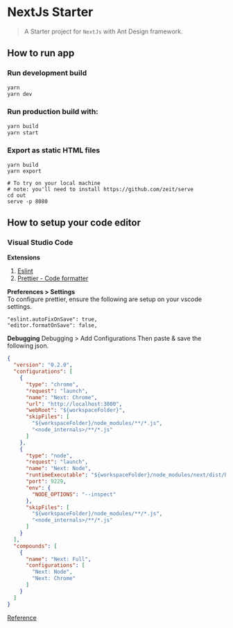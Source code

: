 # NextJs Starter

> A Starter project for `NextJs` with Ant Design framework.

## How to run app

### Run development build

```bash
yarn
yarn dev
```

### Run production build with:

```bash
yarn build
yarn start
```

### Export as static HTML files

```
yarn build
yarn export

# To try on your local machine
# note: you'll need to install https://github.com/zeit/serve
cd out
serve -p 8080
```

## How to setup your code editor

### Visual Studio Code

**Extensions**
1. [Eslint](https://marketplace.visualstudio.com/items?itemName=dbaeumer.vscode-eslint)
2. [Prettier - Code formatter](https://marketplace.visualstudio.com/items?itemName=esbenp.prettier-vscode)

**Preferences > Settings**  
To configure prettier, ensure the following are setup on your vscode settings.
```
"eslint.autoFixOnSave": true,
"editor.formatOnSave": false,
```

**Debugging**
Debugging > Add Configurations
Then paste & save the following json.

```json
{
  "version": "0.2.0",
  "configurations": [
    {
      "type": "chrome",
      "request": "launch",
      "name": "Next: Chrome",
      "url": "http://localhost:3000",
      "webRoot": "${workspaceFolder}",
      "skipFiles": [
        "${workspaceFolder}/node_modules/**/*.js",
        "<node_internals>/**/*.js"
      ]
    },
    {
      "type": "node",
      "request": "launch",
      "name": "Next: Node",
      "runtimeExecutable": "${workspaceFolder}/node_modules/next/dist/bin/next",
      "port": 9229,
      "env": {
        "NODE_OPTIONS": "--inspect"
      },
      "skipFiles": [
        "${workspaceFolder}/node_modules/**/*.js",
        "<node_internals>/**/*.js"
      ]
    }
  ],
  "compounds": [
    {
      "name": "Next: Full",
      "configurations": [
        "Next: Node",
        "Next: Chrome"
      ]
    }
  ]
}
```
[Reference](https://spectrum.chat/next-js/general/debugging-in-vscode~f93e5e29-6cce-4b43-8fed-e5a6d302d04e?m=MTU2NjA0ODgyMDU0Ng==)

